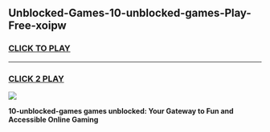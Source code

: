 
## Unblocked-Games-10-unblocked-games-Play-Free-xoipw
<h3>
<a href="https://premium76.site?title=10-unblocked-games&ref=23A">CLICK TO PLAY</a></h3>
<hr>

<h3>
<a href="https://premium76.site?title=10-unblocked-games&ref=23A">CLICK 2 PLAY</a>
  
</h3>

<a href="https://premium76.site?title=10-unblocked-games&ref=23A"><img src="https://clearcache.store/games.png"></a>


**10-unblocked-games games unblocked: Your Gateway to Fun and Accessible Online Gaming**
